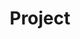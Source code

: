 ---
title: Project
cms_exclude: true

# View.
view: citation

# Optional header image (relative to `static/media/` folder).
banner:
  caption: ''
  image: ''
---